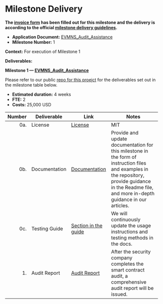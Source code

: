 # Milestone Delivery

**The [invoice form](https://forms.gle/wLuAzXKa9qYrZQob9) has been filled out for this milestone and the delivery is according to the official [milestone delivery guidelines](https://github.com/eosnetworkfoundation/grant-framework/blob/master/docs/milestone-deliverables-guidelines.md).**

* **Application Document:** [EVMNS_Audit_Assistance](https://github.com/evmns/EVMNS-Audit-Assistance/blob/main/applications/EVMNS_Audit_Assistance.md)
* **Milestone Number:** 1

**Context:**
For execution of Milestone 1

**Deliverables:**


**Milestone 1 — [EVMNS_Audit_Assistance](https://github.com/evmns/EVMNS-Audit-Assistance)**

Please refer to our public [repo for this proejct](https://github.com/evmns/EVMNS-Audit-Assistance) for the deliverables set out in the milestone table below.
- **Estimated duration:** 4 weeks
- **FTE:**  2
- **Costs:**  25,000 USD

| Number | Deliverable | Link                                                                                                                                                                                                                                                                                                                                       | Notes    |
| -----: | ----------- |--------------------------------------------------------------------------------------------------------------------------------------------------------------------------------------------------------------------------------------------------------------------------------------------------------------------------------------------|-----|
| 0a. | License | [License](https://github.com/evmns/EVMNS/blob/main/LICENSE)                                                                                                                                                                                                                                                                                |   MIT  |
| 0b. | Documentation | [Documentation](https://docs.evmns.space/)                                                                                                                                                                                                                                                                                                                          |Provide and update documentation for this milestone in the form of instruction files and examples in the repository, provide guidance in the Readme file, and more in-depth guidance in our articles.|
| 0c. | Testing Guide | [Section in the guide](https://github.com/evmns/evmns-contracts#How-to-run-tests)                                                                                                                                                                                                                                                                                                                                              |We will continuously update the usage instructions and testing methods in the docs.|
| 1. | Audit Report | [Audit Report](https://github.com/evmns/EVMNS-Audit-Assistance/blob/main/EVMNS%20Audit%20Report-2023-10-9.pdf) |After the security company completes the smart contract audit, a comprehensive audit report will be issued.|


>
